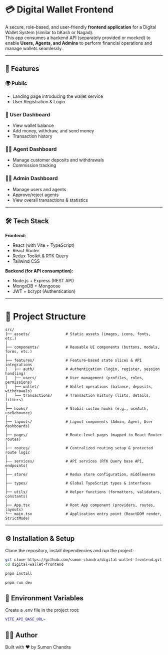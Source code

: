 # 💳 Digital Wallet Frontend

A secure, role-based, and user-friendly **frontend application** for a Digital Wallet System (similar to bKash or Nagad).  
This app consumes a backend API (separately provided or mocked) to enable **Users, Agents, and Admins** to perform financial operations and manage wallets seamlessly.

---

## 🚀 Features

### 🌍 Public

- Landing page introducing the wallet service
- User Registration & Login

### 👤 User Dashboard

- View wallet balance
- Add money, withdraw, and send money
- Transaction history

### 🧑‍💼 Agent Dashboard

- Manage customer deposits and withdrawals
- Commission tracking

### 👨‍💻 Admin Dashboard

- Manage users and agents
- Approve/reject agents
- View overall transactions & statistics

---

## 🛠 Tech Stack

**Frontend:**

- React (with Vite + TypeScript)
- React Router
- Redux Toolkit & RTK Query
- Tailwind CSS

**Backend (for API consumption):**

- Node.js + Express (REST API)
- MongoDB + Mongoose
- JWT + bcrypt (Authentication)

---

# 📂 Project Structure
```base
src/
├── assets/                # Static assets (images, icons, fonts, etc.)
│
├── components/            # Reusable UI components (buttons, modals, forms, etc.)
│
├── features/              # Feature-based state slices & API integrations
│   ├── auth/              # Authentication (login, register, session handling)
│   ├── users/             # User management (profiles, roles, permissions)
│   ├── wallet/            # Wallet operations (balance, deposits, withdrawals)
│   └── transactions/      # Transaction history (lists, details, filters)
│
├── hooks/                 # Global custom hooks (e.g., useAuth, useDebounce)
│
├── layouts/               # Layout components (Admin, Agent, User dashboards)
│
├── pages/                 # Route-level pages (mapped to React Router routes)
│
├── routes/                # Centralized routing setup & protected route logic
│
├── services/              # API services (RTK Query base API, endpoints)
│
├── store/                 # Redux store configuration, middlewares
│
├── types/                 # Global TypeScript types & interfaces
│
├── utils/                 # Helper functions (formatters, validators, constants)
│
├── App.tsx                # Root App component (providers, routes, layouts)
└── main.tsx               # Application entry point (ReactDOM render, StrictMode)
```
---

## ⚙️ Installation & Setup

Clone the repository, install dependencies and run the project:

```bash
git clone https://github.com/sumon-chandra/digital-wallet-frontend.git
cd digital-wallet-frontend

pnpm install

pnpm run dev
```


## 🔑 Environment Variables

Create a .env file in the project root:

```bash
VITE_API_BASE_URL=
```

## 👨‍💻 Author

Built with ❤️ by Sumon Chandra
